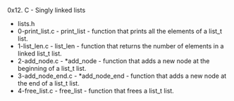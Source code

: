 0x12. C - Singly linked lists

- lists.h
- 0-print_list.c - print_list - function that prints all the elements of a list_t list.
- 1-list_len.c - list_len - function that returns the number of elements in a linked list_t list.
- 2-add_node.c - *add_node - function that adds a new node at the beginning of a list_t list.
- 3-add_node_end.c - *add_node_end - function that adds a new node at the end of a list_t list.
- 4-free_list.c - free_list - function that frees a list_t list.
